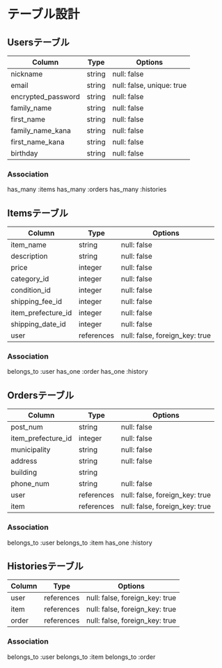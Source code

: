# テーブル設計

## Usersテーブル
| Column             | Type    | Options                   |
| ------------------ | ------- | ------------------------- |
| nickname           | string  | null: false               |
| email              | string  | null: false, unique: true |
| encrypted_password | string  | null: false               |
| family_name        | string  | null: false               |
| first_name         | string  | null: false               |
| family_name_kana   | string  | null: false               |
| first_name_kana    | string  | null: false               |
| birthday           | string  | null: false               | <!--レビュー前に修正-->
### Association
has_many :items
has_many :orders
has_many :histories

## Itemsテーブル
| Column             | Type       | Options                        |
| ------------------ | ---------- | ------------------------------ |
| item_name          | string     | null: false                    |
| description        | string     | null: false                    |
| price              | integer    | null: false                    |
| category_id        | integer    | null: false                    |
| condition_id       | integer    | null: false                    |
| shipping_fee_id    | integer    | null: false                    |
| item_prefecture_id | integer    | null: false                    |
| shipping_date_id   | integer    | null: false                    |
| user               | references | null: false, foreign_key: true |
### Association
belongs_to :user
has_one :order
has_one :history

## Ordersテーブル
| Column             | Type       | Options                        |
| ------------------ | -----------| ------------------------------ |
| post_num           | string     | null: false                    |
| item_prefecture_id | integer    | null: false                    |
| municipality       | string     | null: false                    |
| address            | string     | null: false                    |
| building           | string     |                                |
| phone_num          | string     | null: false                    |
| user               | references | null: false, foreign_key: true |
| item               | references | null: false, foreign_key: true |
### Association
belongs_to :user
belongs_to :item
has_one :history


## Historiesテーブル
| Column | Type       | Options                        |
| ------ | ---------- | ------------------------------ |
| user   | references | null: false, foreign_key: true |
| item   | references | null: false, foreign_key: true |
| order  | references | null: false, foreign_key: true |
### Association
belongs_to :user
belongs_to :item
belongs_to :order